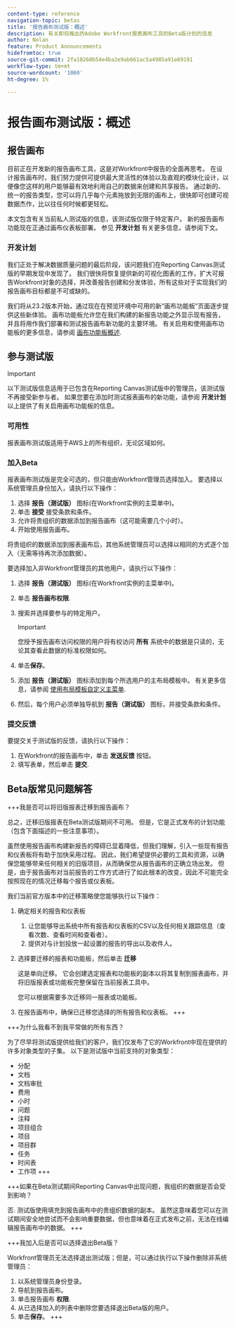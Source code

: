 ```yaml
---
content-type: reference
navigation-topic: betas
title: '报告画布测试版：概述'
description: 有关即将推出的Adobe Workfront报表画布工具的Beta版计划的信息
author: Nolan
feature: Product Announcements
hidefromtoc: true
source-git-commit: 2fa10260b54e4ba2e9ab661ac5a4985a91e69191
workflow-type: tm+mt
source-wordcount: '1060'
ht-degree: 1%

---
```



# 报告画布测试版：概述

## 报告画布

目前正在开发新的报告画布工具，这是对Workfront中报告的全面再思考。 在设计报告画布时，我们努力提供可提供最大灵活性的体验以及直观的模块化设计，以便像您这样的用户能够最有效地利用自己的数据来创建和共享报告。 通过新的、统一的报告类型，您可以将几乎每个元素拖放到无限的画布上，很快即可创建可视数据杰作，比以往任何时候都更轻松。

本文包含有关当前私人测试版的信息，该测试版仅限于特定客户。 新的报告画布功能现在正通过画布仪表板部署。 参见 **开发计划** 有关更多信息，请参阅下文。

### 开发计划

我们正处于解决数据质量问题的最后阶段，该问题我们在Reporting Canvas测试版的早期发现中发现了。 我们很快将恢复提供新的可视化图表的工作，扩大可报告Workfront对象的选择，并改善报告创建和分发体验，所有这些对于实现我们的报告画布目标都是不可或缺的。

我们将从23.2版本开始，通过现在在预览环境中可用的新“画布功能板”页面逐步提供这些新体验。 画布功能板允许您在我们构建的新报告功能之外显示现有报告，并且将用作我们部署和测试报告画布新功能的主要环境。 有关启用和使用画布功能板的更多信息，请参阅 [画布功能板概述](/help/quicksilver/reports-and-dashboards/dashboards/creating-and-managing-dashboards/canvas-dashboards-overview.md).

## 参与测试版

>[!IMPORTANT]
>
>以下测试版信息适用于已包含在Reporting Canvas测试版中的管理员，该测试版不再接受新参与者。 如果您要在添加时测试报表画布的新功能，请参阅 **开发计划** 以上提供了有关启用画布功能板的信息。

### 可用性

报表画布测试版适用于AWS上的所有组织，无论区域如何。

### 加入Beta

报表画布测试版是完全可选的，但只能由Workfront管理员选择加入。 要选择以系统管理员身份加入，请执行以下操作：

1. 选择 **报告（测试版）** 图标(在Workfront实例的主菜单中)。
1. 单击 **接受** 接受条款和条件。
1. 允许将贵组织的数据添加到报告画布（这可能需要几个小时）。
1. 开始使用报告画布。

将贵组织的数据添加到报表画布后，其他系统管理员可以选择以相同的方式逐个加入（无需等待再次添加数据）。

要选择加入非Workfront管理员的其他用户，请执行以下操作：

1. 选择 **报告（测试版）** 图标(在Workfront实例的主菜单中)。
1. 单击 **报告画布权限**.
1. 搜索并选择要参与的特定用户。

   >[!IMPORTANT]
   >
   >您授予报告画布访问权限的用户将有权访问 **所有** 系统中的数据是只读的，无论其查看此数据的标准权限如何。

1. 单击&#x200B;**保存**。
1. 添加 **报告（测试版）** 图标添加到每个所选用户的主布局模板中。 有关更多信息，请参阅 [使用布局模板自定义主菜单](/help/quicksilver/administration-and-setup/customize-workfront/use-layout-templates/customize-main-menu.md).
1. 然后，每个用户必须单独导航到 **报告（测试版）** 图标，并接受条款和条件。

### 提交反馈

要提交关于测试版的反馈，请执行以下操作：

1. 在Workfront的报告画布中，单击 **发送反馈** 按钮。
1. 填写表单，然后单击 **提交**.

## Beta版常见问题解答

+++我是否可以将旧版报表迁移到报告画布？

总之，迁移旧版报表在Beta测试版期间不可用。 但是，它是正式发布的计划功能（包含下面描述的一些注意事项）。

虽然使用报告画布构建新报告的障碍已显着降低，但我们理解，引入一些现有报告和仪表板将有助于加快采用过程。 因此，我们希望提供必要的工具和资源，以确保您能够带来任何相关的旧版项目，从而确保您从报告画布的正确立场出发。 但是，由于报告画布对当前报告的工作方式进行了如此根本的改变，因此不可能完全按照现在的情况迁移每个报告或仪表板。

我们当前官方版本中的迁移策略使您能够执行以下操作：

1. 确定相关的报告和仪表板

   1. 让您能够导出系统中所有报告和仪表板的CSV以及任何相关跟踪信息（查看次数、查看时间和查看者）。
   1. 提供对与计划投放一起设置的报告的导出以及收件人。

1. 选择要迁移的报表和功能板，然后单击 **迁移**

   这是单向迁移。 它会创建选定报表和功能板的副本以将其复制到报表画布，并将旧版报表或功能板完整保留在当前报表工具中。

   您可以根据需要多次迁移同一报表或功能板。

1. 在报告画布中，确保已迁移您选择的所有报告和仪表板。
+++

+++为什么我看不到我平常做的所有东西？

为了尽早将测试版提供给我们的客户，我们仅发布了它的Workfront中现在提供的许多对象类型的子集。 以下是测试版中当前支持的对象类型：

* 分配
* 文档
* 文档审批
* 费用
* 小时
* 问题
* 注释
* 项目组合
* 项目
* 项目群
* 任务
* 时间表
* 工作项
+++

+++如果在Beta测试期间Reporting Canvas中出现问题，我组织的数据是否会受到影响？

否. 测试版使用填充到报告画布中的贵组织数据的副本。 虽然这意味着您可以在测试期间安全地尝试而不会影响重要数据，但也意味着在正式发布之前，无法在线编辑报告画布中的数据。
+++

+++我加入后是否可以选择退出Beta版？

Workfront管理员无法选择退出测试版；但是，可以通过执行以下操作删除非系统管理员：

1. 以系统管理员身份登录。
1. 导航到报告画布。
1. 单击报告画布 **权限**.
1. 从已选择加入的列表中删除您要选择退出Beta版的用户。
1. 单击&#x200B;**保存**。
+++
